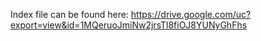 Index file can be found here:
https://drive.google.com/uc?export=view&id=1MQeruoJmiNw2jrsTl8fiOJ8YUNyGhFhs